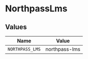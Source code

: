 # NorthpassLms


## Values

| Name            | Value           |
| --------------- | --------------- |
| `NORTHPASS_LMS` | northpass-lms   |